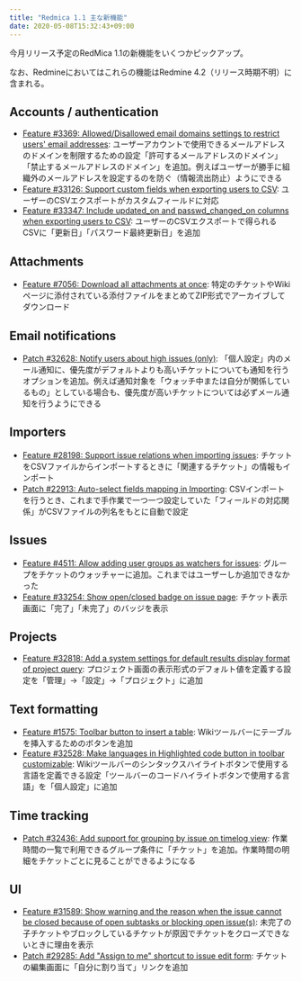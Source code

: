 ```yaml
---
title: "Redmica 1.1 主な新機能"
date: 2020-05-08T15:32:43+09:00
---
```


今月リリース予定のRedMica 1.1の新機能をいくつかピックアップ。

なお、Redmineにおいてはこれらの機能はRedmine 4.2（リリース時期不明）に含まれる。

## Accounts / authentication

* [Feature #3369: Allowed/Disallowed email domains settings to restrict users' email addresses](https://www.redmine.org/issues/3369): ユーザーアカウントで使用できるメールアドレスのドメインを制限するための設定「許可するメールアドレスのドメイン」「禁止するメールアドレスのドメイン」を追加。例えばユーザーが勝手に組織外のメールアドレスを設定するのを防ぐ（情報流出防止）ようにできる
* [Feature #33126: Support custom fields when exporting users to CSV](https://www.redmine.org/issues/33126): ユーザーのCSVエクスポートがカスタムフィールドに対応
* [Feature #33347: Include updated_on and passwd_changed_on columns when exporting users to CSV](https://www.redmine.org/issues/33347): ユーザーのCSVエクスポートで得られるCSVに「更新日」「パスワード最終更新日」を追加

## Attachments

* [Feature #7056: Download all attachments at once](https://www.redmine.org/issues/7056): 特定のチケットやWikiページに添付されている添付ファイルをまとめてZIP形式でアーカイブしてダウンロード

## Email notifications

* [Patch #32628: Notify users about high issues (only)](https://www.redmine.org/issues/32628): 「個人設定」内のメール通知に、優先度がデフォルトよりも高いチケットについても通知を行うオプションを追加。例えば通知対象を「ウォッチ中または自分が関係しているもの」としている場合も、優先度が高いチケットについては必ずメール通知を行うようにできる

 ## Importers

* [Feature #28198: Support issue relations when importing issues](https://www.redmine.org/issues/28198): チケットをCSVファイルからインポートするときに「関連するチケット」の情報もインポート
* [Patch #22913: Auto-select fields mapping in Importing](https://www.redmine.org/issues/22913): CSVインポートを行うとき、これまで手作業で一つ一つ設定していた「フィールドの対応関係」がCSVファイルの列名をもとに自動で設定

##  Issues

* [Feature #4511: Allow adding user groups as watchers for issues](https://www.redmine.org/issues/4511): グループをチケットのウォッチャーに追加。これまではユーザーしか追加できなかった
* [Feature #33254: Show open/closed badge on issue page](https://www.redmine.org/issues/33254): チケット表示画面に「完了」「未完了」のバッジを表示

## Projects

* [Feature #32818: Add a system settings for default results display format of project query](https://www.redmine.org/issues/32818): プロジェクト画面の表示形式のデフォルト値を定義する設定を「管理」→「設定」→「プロジェクト」に追加

## Text formatting

* [Feature #1575: Toolbar button to insert a table](https://www.redmine.org/issues/1575): Wikiツールバーにテーブルを挿入するためのボタンを追加
* [Feature #32528: Make languages in Highlighted code button in toolbar customizable](https://www.redmine.org/issues/32528): Wikiツールバーのシンタックスハイライトボタンで使用する言語を定義できる設定「ツールバーのコードハイライトボタンで使用する言語」を「個人設定」に追加

## Time tracking

* [Patch #32436: Add support for grouping by issue on timelog view](https://www.redmine.org/issues/32436): 作業時間の一覧で利用できるグループ条件に「チケット」を追加。作業時間の明細をチケットごとに見ることができるようになる

##  UI

* [Feature #31589: Show warning and the reason when the issue cannot be closed because of open subtasks or blocking open issue(s)](https://www.redmine.org/issues/31589): 未完了の子チケットやブロックしているチケットが原因でチケットをクローズできないときに理由を表示
* [Patch #29285: Add &quot;Assign to me&quot; shortcut to issue edit form](https://www.redmine.org/issues/29285): チケットの編集画面に「自分に割り当て」リンクを追加
